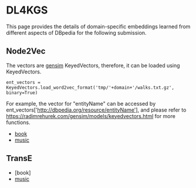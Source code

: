 # DL4KGS
This page provides the details of domain-specific embeddings learned from different aspects of DBpedia for the following submission.

## Node2Vec
The vectors are [gensim](https://radimrehurek.com/gensim/) KeyedVectors, therefore, it can be loaded using KeyedVectors.
```
ent_vectors = KeyedVectors.load_word2vec_format('tmp/'+domain+'/walks.txt.gz', binary=True)
```
For example, the vector for "entityName" can be accessed by ent_vectors['http://dbpedia.org/resource/entityName'], and please refer to https://radimrehurek.com/gensim/models/keyedvectors.html for more functions.
- [book](https://drive.google.com/open?id=1E3FscznHFfFbqtk9ydaRbdAFG80R7SuB)
- [music](https://drive.google.com/open?id=17rvBNN1tpPG_JhlFGEN_jRH816fz6JMm)

## TransE
- [book]
- [music](https://drive.google.com/open?id=1ZzFRyESVLslsCeGxq_gPaNdnOjALRx7Y)

